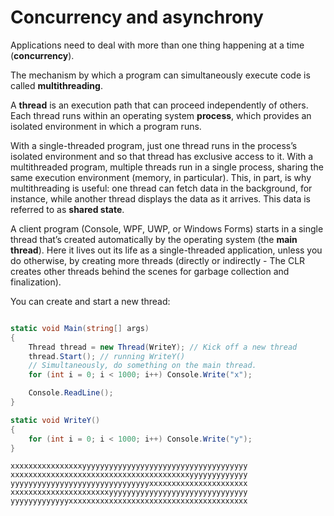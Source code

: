 # Concurrency and asynchrony

Applications need to deal with more than one thing happening at a time (**concurrency**).

The mechanism by which a program can simultaneously execute code is called **multithreading**.

A **thread** is an execution path that can proceed independently of others. Each thread runs within an operating system **process**, which provides an isolated environment in which a program runs. 

With a single-threaded program, just one thread runs in the process’s isolated environment and so that thread has exclusive access to it. With a multithreaded program, multiple threads run in a single process, sharing the same execution environment (memory, in particular). This, in part, is why multithreading is useful: one thread can fetch data in the background, for instance, while another thread displays the data as it arrives. This data is referred to as **shared state**.

A client program (Console, WPF, UWP, or Windows Forms) starts in a single thread that’s created automatically by the operating system (the **main thread**). Here it lives out its life as a single-threaded application, unless you do otherwise, by creating more threads (directly or indirectly - The CLR creates other threads behind the scenes for garbage collection and finalization).

You can create and start a new thread:

```c#

static void Main(string[] args)
{
    Thread thread = new Thread(WriteY); // Kick off a new thread
    thread.Start(); // running WriteY()
    // Simultaneously, do something on the main thread.
    for (int i = 0; i < 1000; i++) Console.Write("x");

    Console.ReadLine();
}

static void WriteY()
{
    for (int i = 0; i < 1000; i++) Console.Write("y");
}

```

```
xxxxxxxxxxxxxxxxyyyyyyyyyyyyyyyyyyyyyyyyyyyyyyyyyyyyy
xxxxxxxxxxxxxxxxxxxxxxxxxxxxxxxxxxxxxxxxyyyyyyyyyyyyy
yyyyyyyyyyyyyyyyyyyyyyyyyyyyyyyxxxxxxxxxxxxxxxxxxxxxx
xxxxxxxxxxxxxxxxxxxxxxyyyyyyyyyyyyyyyyyyyyyyyyyyyyyyy
yyyyyyyyyyyyyxxxxxxxxxxxxxxxxxxxxxxxxxxxxxxxxxxxxxxxx
```
